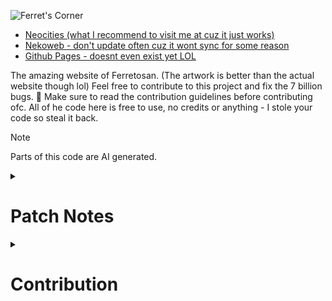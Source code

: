 ![Ferret's Corner](https://ferretosan.neocities.org/artwork.png)

* [Neocities (what I recommend to visit me at cuz it just works)](https://ferretosan.neocities.org)
* [Nekoweb - don't update often cuz it wont sync for some reason](https://ferret.nekoweb.org)
* [Github Pages - doesnt even exist yet LOL](https://ferretosan.github.io/web)

The amazing website of Ferretosan. (The artwork is better than the actual website though lol) Feel free to contribute to this project and fix the 7 billion bugs. 🐛 Make sure to read the contribution guidelines before contributing ofc. All of he code here is free to use, no credits or anything - I stole your code so steal it back.

> [!NOTE]
> Parts of this code are AI generated.

<details>
<summary>

# Patch Notes

</summary>

## How patch notes work

* The first number (x.y.y - x is the number) is the website's **major release**. This basically is each time the website drastically chanegs, like whole new `style.css`, layouts, etc. Currently we're on version 7!
* The second number (y.x.y) is the minor release. This is where I make a change that is noticable, but not changing the whole thing. This could be like a background change or even just working on the website with different goals, etc. I'm not bothering to put the latest minor release in here as it is quite fickle.
* The third number (y.y.x) is the patch release. This number goes up every time I make a new version of the website. Like a minor `style.css` change or adding some stuffs, idk I forgot what I was going to write here!

## 7.1.4 - Patch notes...

* *FINALLY* added patch notes

## 7.1.3 - Style.css cuteness level = 10000!

* Cleaned up styling
* Added some cute ASCII art to the sections

## 7.1.2/7.1.1 - Metadata and styling!

* Worked on metadata
* Changed background
* Added new styling for blog posts

## 7.1.0 - Backgrounds and socials!

* Added background
* Added image cards (taken from VoxelCube1/voxelcube1.gihthub.io)

> Yea, theres no more patch notes, sry.

</details>

<details>
<summary>

# Contribution

</summary>

**Before contributing to Ferret's corner, make sure to read these things:**

* Please only add code that you would want personally on your website (no obscene things, etc)
* Your code may just be like not used, sorry, I can't spend all day and all night accepting PRs
* Because I suck, I might delete your code (this relates to what I said above)
* Don't completely change the framework or something I want to keep it just PURE HTML/CSS/JS

## AWESOME Contributors
* [Ferretosan](https://github.com/ferretosan)